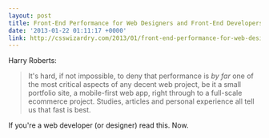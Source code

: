 ```yaml
---
layout: post
title: Front-End Performance for Web Designers and Front-End Developers
date: '2013-01-22 01:11:17 +0000'
link: http://csswizardry.com/2013/01/front-end-performance-for-web-designers-and-front-end-developers/
---
```

Harry Roberts:

> It's hard, if not impossible, to deny that performance is *by far* one of the most critical aspects of any decent web project, be it a small portfolio site, a mobile-first web app, right through to a full-scale ecommerce project. Studies, articles and personal experience all tell us that fast is best.

If you're a web developer (or designer) read this. Now.